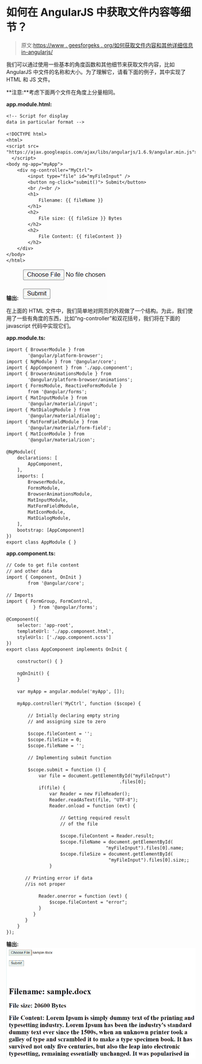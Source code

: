 # 如何在 AngularJS 中获取文件内容等细节？

> 原文:[https://www . geesforgeks . org/如何获取文件内容和其他详细信息 in-angularjs/](https://www.geeksforgeeks.org/how-to-get-file-content-and-other-details-in-angularjs/)

我们可以通过使用一些基本的角度函数和其他细节来获取文件内容，比如 AngularJS 中文件的名称和大小。为了理解它，请看下面的例子，其中实现了 HTML 和 JS 文件。

**注意:**考虑下面两个文件在角度上分量相同。

**app.module.html:**

```
<!-- Script for display 
data in particular format -->

<!DOCTYPE html> 
<html>
<script src=
"https://ajax.googleapis.com/ajax/libs/angularjs/1.6.9/angular.min.js">
  </script> 
<body ng-app="myApp">
    <div ng-controller="MyCtrl">
        <input type="file" id="myFileInput" />
        <button ng-click="submit()"> Submit</button>
        <br /><br />
        <h1>
            Filename: {{ fileName }}
        </h1>
        <h2>
            File size: {{ fileSize }} Bytes
        </h2>
        <h2>
            File Content: {{ fileContent }}
        </h2>
    </div>
</body>
</html>
```

**输出:**
![](img/4cd48052033df68b33d73538ab59f727.png)

在上面的 HTML 文件中，我们简单地对网页的外观做了一个结构。为此，我们使用了一些有角度的东西，比如“ng-controller”和双花括号，我们将在下面的 javascript 代码中实现它们。

**app.module.ts:**

```
import { BrowserModule } from 
        '@angular/platform-browser'; 
import { NgModule } from '@angular/core'; 
import { AppComponent } from './app.component'; 
import { BrowserAnimationsModule } from 
        '@angular/platform-browser/animations'; 
import { FormsModule, ReactiveFormsModule } 
        from '@angular/forms'; 
import { MatInputModule } from 
        '@angular/material/input'; 
import { MatDialogModule } from 
        '@angular/material/dialog'; 
import { MatFormFieldModule } from 
        '@angular/material/form-field'; 
import { MatIconModule } from 
        '@angular/material/icon'; 

@NgModule({ 
    declarations: [ 
        AppComponent, 
    ], 
    imports: [ 
        BrowserModule, 
        FormsModule, 
        BrowserAnimationsModule, 
        MatInputModule, 
        MatFormFieldModule, 
        MatIconModule, 
        MatDialogModule, 
    ], 
    bootstrap: [AppComponent] 
}) 
export class AppModule { } 
```

**app.component.ts:**

```
// Code to get file content
// and other data
import { Component, OnInit }  
        from '@angular/core'; 

// Imports 
import { FormGroup, FormControl,
          } from '@angular/forms';

@Component({ 
    selector: 'app-root', 
    templateUrl: './app.component.html', 
    styleUrls: ['./app.component.scss'] 
}) 
export class AppComponent implements OnInit { 

    constructor() { } 

    ngOnInit() { 
    }

    var myApp = angular.module('myApp', []);

    myApp.controller('MyCtrl', function ($scope) {

        // Intially declaring empty string 
        // and assigning size to zero 

        $scope.fileContent = '';
        $scope.fileSize = 0;
        $scope.fileName = '';

        // Implementing submit function 

        $scope.submit = function () {
            var file = document.getElementById("myFileInput")
                                          .files[0];
            if(file) {
                var Reader = new FileReader();
                Reader.readAsText(file, "UTF-8");
                Reader.onload = function (evt) {

                    // Getting required result 
                    // of the file

                    $scope.fileContent = Reader.result;
                    $scope.fileName = document.getElementById(
                                     "myFileInput").files[0].name;
                    $scope.fileSize = document.getElementById(
                                      "myFileInput").files[0].size;;
                }

       // Printing error if data 
       //is not proper 

            Reader.onerror = function (evt) {
                $scope.fileContent = "error";
            }
          }
       }
    }
});
```

**输出:**
![](img/5490476d2f70f878d643c842c2c8ff64.png)